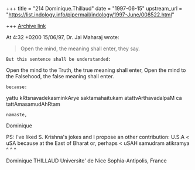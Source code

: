 +++
title = "214 Dominique.Thillaud"
date = "1997-06-15"
upstream_url = "https://list.indology.info/pipermail/indology/1997-June/008522.html"

+++
[Archive link](https://list.indology.info/pipermail/indology/1997-June/008522.html)

At 4:32 +0200 15/06/97, Dr. Jai Maharaj wrote:
>
>Open the mind, the meaning shall enter, they say.
>

	But this sentence shall be understanded:


Open the mind to the Truth, the true meaning shall enter,
Open the mind to the Falsehood, the false meaning shall enter.

	because:

yattu kRtsnavadekasminkArye saktamahaitukam
atattvArthavadalpaM ca tattAmasamudAhRtam

	namaste,
Dominique

PS: I've liked S. Krishna's jokes and I propose an other contribution:
	U.S.A < uSA because at the East of Bharat or, perhaps
	< uSAH samudram atikramya
	  ^    ^        ^

Dominique THILLAUD
Universite' de Nice Sophia-Antipolis, France






